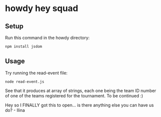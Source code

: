 # howdy hey squad

## Setup

Run this command in the howdy directory:
```
npm install jsdom
```

## Usage
Try running the read-event file:
```
node read-event.js
```
See that it produces at array of strings, each one being the team ID number of one of the teams registered for the tournament.  To be continued :)

Hey so I FINALLY got this to open... is there anything else you can have us do? - Ilina
